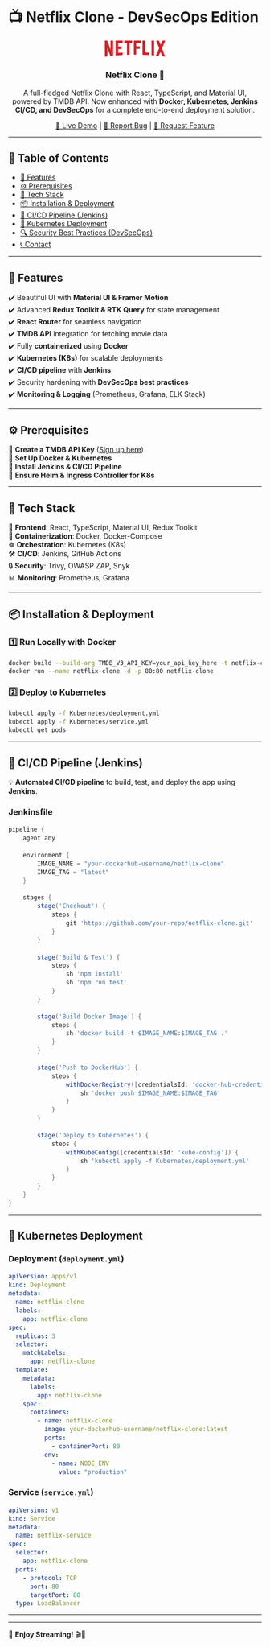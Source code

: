 # 📺 **Netflix Clone - DevSecOps Edition**  

<div align="center">
  <a href="http://netflix-clone-with-tmdb-using-react-mui.vercel.app/">
    <img src="./public/assets/netflix-logo.png" alt="Netflix Clone Logo" width="120">
  </a>

  <h3 align="center">Netflix Clone 🚀</h3>

  <p align="center">
    A full-fledged Netflix Clone with React, TypeScript, and Material UI, powered by TMDB API. Now enhanced with <strong>Docker, Kubernetes, Jenkins CI/CD, and DevSecOps</strong> for a complete end-to-end deployment solution.
  </p>

  <p align="center">
    <a href="https://netflix-clone-react-typescript.vercel.app/">🎥 Live Demo</a> |
    <a href="https://github.com/crazy-man22/netflix-clone-react-typescript/issues">🐞 Report Bug</a> |
    <a href="https://github.com/crazy-man22/netflix-clone-react-typescript/issues">🚀 Request Feature</a>
  </p>
</div>

---

## 📌 **Table of Contents**  
- [🎯 Features](#-features)  
- [⚙️ Prerequisites](#️-prerequisites)  
- [🔧 Tech Stack](#-tech-stack)  
- [📦 Installation & Deployment](#-installation--deployment)  
- [🚀 CI/CD Pipeline (Jenkins)](#-cicd-pipeline-jenkins)  
- [📜 Kubernetes Deployment](#-kubernetes-deployment)  
- [🔍 Security Best Practices (DevSecOps)](#-security-best-practices-devsecops)  
- [📞 Contact](#-contact)  

---

## 🎯 **Features**  
✔️ Beautiful UI with **Material UI & Framer Motion**  
✔️ Advanced **Redux Toolkit & RTK Query** for state management  
✔️ **React Router** for seamless navigation  
✔️ **TMDB API** integration for fetching movie data  
✔️ Fully **containerized** using **Docker**  
✔️ **Kubernetes (K8s)** for scalable deployments  
✔️ **CI/CD pipeline** with **Jenkins**  
✔️ Security hardening with **DevSecOps best practices**  
✔️ **Monitoring & Logging** (Prometheus, Grafana, ELK Stack)  

---

## ⚙️ **Prerequisites**  
🔹 **Create a TMDB API Key** ([Sign up here](https://www.themoviedb.org/))  
🔹 **Set Up Docker & Kubernetes**  
🔹 **Install Jenkins & CI/CD Pipeline**  
🔹 **Ensure Helm & Ingress Controller for K8s**  

---

## 🔧 **Tech Stack**  
🚀 **Frontend**: React, TypeScript, Material UI, Redux Toolkit  
🐳 **Containerization**: Docker, Docker-Compose  
☸️ **Orchestration**: Kubernetes (K8s)  
🛠 **CI/CD**: Jenkins, GitHub Actions  
🔒 **Security**: Trivy, OWASP ZAP, Snyk  
📊 **Monitoring**: Prometheus, Grafana  

---

## 📦 **Installation & Deployment**  

### 1️⃣ **Run Locally with Docker**  
```sh
docker build --build-arg TMDB_V3_API_KEY=your_api_key_here -t netflix-clone .
docker run --name netflix-clone -d -p 80:80 netflix-clone
```

### 2️⃣ **Deploy to Kubernetes**  
```sh
kubectl apply -f Kubernetes/deployment.yml
kubectl apply -f Kubernetes/service.yml
kubectl get pods
```

---

## 🚀 **CI/CD Pipeline (Jenkins)**  

💡 **Automated CI/CD pipeline** to build, test, and deploy the app using **Jenkins**.  

### **Jenkinsfile**
```groovy
pipeline {
    agent any

    environment {
        IMAGE_NAME = "your-dockerhub-username/netflix-clone"
        IMAGE_TAG = "latest"
    }

    stages {
        stage('Checkout') {
            steps {
                git 'https://github.com/your-repo/netflix-clone.git'
            }
        }

        stage('Build & Test') {
            steps {
                sh 'npm install'
                sh 'npm run test'
            }
        }

        stage('Build Docker Image') {
            steps {
                sh 'docker build -t $IMAGE_NAME:$IMAGE_TAG .'
            }
        }

        stage('Push to DockerHub') {
            steps {
                withDockerRegistry([credentialsId: 'docker-hub-credentials', url: '']) {
                    sh 'docker push $IMAGE_NAME:$IMAGE_TAG'
                }
            }
        }

        stage('Deploy to Kubernetes') {
            steps {
                withKubeConfig([credentialsId: 'kube-config']) {
                    sh 'kubectl apply -f Kubernetes/deployment.yml'
                }
            }
        }
    }
}
```

---

## 📜 **Kubernetes Deployment**  

### **Deployment (`deployment.yml`)**
```yaml
apiVersion: apps/v1
kind: Deployment
metadata:
  name: netflix-clone
  labels:
    app: netflix-clone
spec:
  replicas: 3
  selector:
    matchLabels:
      app: netflix-clone
  template:
    metadata:
      labels:
        app: netflix-clone
    spec:
      containers:
        - name: netflix-clone
          image: your-dockerhub-username/netflix-clone:latest
          ports:
            - containerPort: 80
          env:
            - name: NODE_ENV
              value: "production"
```

### **Service (`service.yml`)**
```yaml
apiVersion: v1
kind: Service
metadata:
  name: netflix-service
spec:
  selector:
    app: netflix-clone
  ports:
    - protocol: TCP
      port: 80
      targetPort: 80
  type: LoadBalancer
```

---

  

---

🚀 **Enjoy Streaming!** 🎬🍿 
